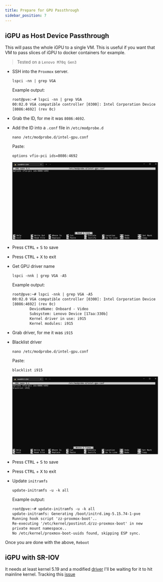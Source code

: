 ```yaml
---
title: Prepare for GPU Passthrough
sidebar_position: 7
---
```


## iGPU as Host Device Passthrough

This will pass the whole iGPU to a single VM.
This is useful if you want that VM to pass slices of iGPU to docker containers for example.

> Tested on a `Lenovo M70q Gen3`

- SSH into the `Proxmox` server.

  ```shell
  lspci -nn | grep VGA
  ```

  Example output:

  ```shell
  root@pve:~# lspci -nn | grep VGA
  00:02.0 VGA compatible controller [0300]: Intel Corporation Device [8086:4692] (rev 0c)
  ```

- Grab the ID, for me it was `8086:4692`.
- Add the ID into a `.conf` file in `/etc/modprobe.d`

  ```shell
  nano /etc/modprobe.d/intel-gpu.conf
  ```

  Paste:

  ```shell
  options vfio-pci ids=8086:4692
  ```

  ![gpu-vfio](img/proxmox-gpu-vfio.png)

- Press <kbd>CTRL</kbd> + <kbd>S</kbd> to save
- Press <kbd>CTRL</kbd> + <kbd>X</kbd> to exit
- Get GPU driver name

  ```shell
  lspci -nnk | grep VGA -A5
  ```

  Example output:

  ```shell
  root@pve:~# lspci -nnk | grep VGA -A5
  00:02.0 VGA compatible controller [0300]: Intel Corporation Device [8086:4692] (rev 0c)
          DeviceName: Onboard - Video
          Subsystem: Lenovo Device [17aa:330b]
          Kernel driver in use: i915
          Kernel modules: i915
  ```

- Grab driver, for me it was `i915`
- Blacklist driver

  ```shell
  nano /etc/modprobe.d/intel-gpu.conf
  ```

  Paste:

  ```shell
  blacklist i915
  ```

  ![gpu-blacklist](img/proxmox-gpu-blacklist.png)

- Press <kbd>CTRL</kbd> + <kbd>S</kbd> to save
- Press <kbd>CTRL</kbd> + <kbd>X</kbd> to exit
- Update `initramfs`

  ```shell
  update-initramfs -u -k all
  ```

  Example output:

  ```shell
  root@pve:~# update-initramfs -u -k all
  update-initramfs: Generating /boot/initrd.img-5.15.74-1-pve
  Running hook script 'zz-proxmox-boot'..
  Re-executing '/etc/kernel/postinst.d/zz-proxmox-boot' in new private mount namespace..
  No /etc/kernel/proxmox-boot-uuids found, skipping ESP sync.
  ```

Once you are done with the above, `Reboot`

## iGPU with SR-IOV

It needs at least kernel 5.19 and a modified [driver](https://github.com/strongtz/i915-sriov-dkms)
I'll be waiting for it to hit mainline kernel. Tracking this [issue](https://github.com/intel/linux-intel-lts/issues/33)
